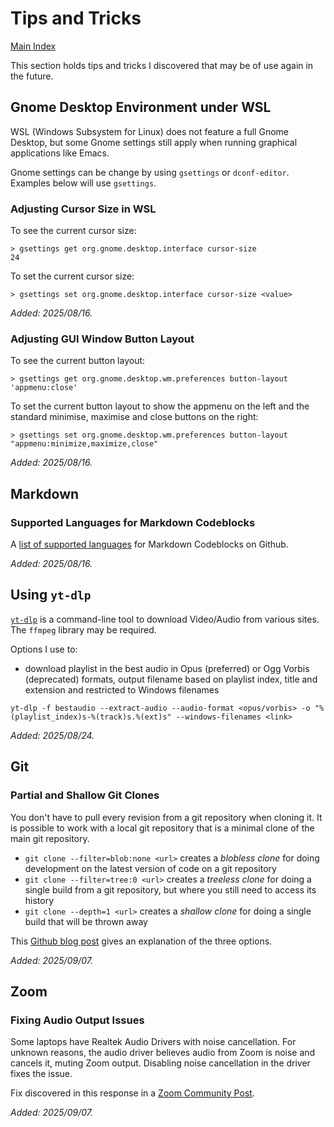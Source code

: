 # Tips and Tricks

[Main Index](../README.md)

This section holds tips and tricks I discovered that may be of use again in the future.

## Gnome Desktop Environment under WSL

WSL (Windows Subsystem for Linux) does not feature a full Gnome Desktop, but some Gnome settings still apply when running graphical applications like Emacs.

Gnome settings can be change by using `gsettings` or `dconf-editor`. Examples below will use `gsettings`.

### Adjusting Cursor Size in WSL

To see the current cursor size:

```shell
> gsettings get org.gnome.desktop.interface cursor-size
24
```

To set the current cursor size:

```shell
> gsettings set org.gnome.desktop.interface cursor-size <value>
```

*Added: 2025/08/16.*

### Adjusting GUI Window Button Layout

To see the current button layout:

```shell
> gsettings get org.gnome.desktop.wm.preferences button-layout
'appmenu:close'
```

To set the current button layout to show the appmenu on the left and  the standard minimise, maximise and close buttons on the right:

```shell
> gsettings set org.gnome.desktop.wm.preferences button-layout "appmenu:minimize,maximize,close"
```

*Added: 2025/08/16.*

## Markdown

### Supported Languages for Markdown Codeblocks

A [list of supported languages](https://gist.github.com/jon3laze/2b237438ddf859a3767cab997ff0d518) for Markdown Codeblocks on Github.

*Added: 2025/08/16.*

## Using `yt-dlp`

[`yt-dlp`](https://github.com/yt-dlp/yt-dlp) is a command-line tool to download Video/Audio from various sites. The `ffmpeg` library may be required.

Options I use to:

- download playlist in the best audio in Opus (preferred) or Ogg Vorbis (deprecated) formats, output filename based on playlist index, title and extension and restricted to Windows filenames

```shell
yt-dlp -f bestaudio --extract-audio --audio-format <opus/vorbis> -o "%(playlist_index)s-%(track)s.%(ext)s" --windows-filenames <link>
```

*Added: 2025/08/24.*

## Git

### Partial and Shallow Git Clones

You don't have to pull every revision from a git repository when cloning it. It is possible to work with a local git repository that is a minimal clone of the main git repository.

- `git clone --filter=blob:none <url>` creates a *blobless clone* for doing development on the latest version of code on a git repository
- `git clone --filter=tree:0 <url>` creates a *treeless clone* for doing a single build from a git repository, but where you still need to access its history
- `git clone --depth=1 <url>` creates a *shallow clone* for doing a single build that will be thrown away

This [Github blog post](https://github.blog/open-source/git/get-up-to-speed-with-partial-clone-and-shallow-clone/) gives an explanation of the three options.

*Added: 2025/09/07.*

## Zoom

### Fixing Audio Output Issues

Some laptops have Realtek Audio Drivers with noise cancellation. For unknown reasons, the audio driver believes audio from Zoom is noise and cancels it, muting Zoom output. Disabling noise cancellation in the driver fixes the issue.

Fix discovered in this response in a [Zoom Community Post](https://community.zoom.com/t5/Zoom-Meetings/Audio-not-working-on-Zoom-desktop-with-brand-new-laptop-all/m-p/174217/highlight/true#M98271).

*Added: 2025/09/07.*
